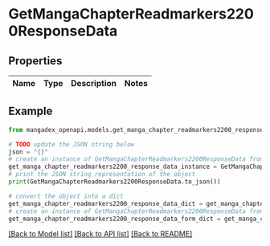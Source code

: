 # GetMangaChapterReadmarkers2200ResponseData


## Properties

Name | Type | Description | Notes
------------ | ------------- | ------------- | -------------

## Example

```python
from mangadex_openapi.models.get_manga_chapter_readmarkers2200_response_data import GetMangaChapterReadmarkers2200ResponseData

# TODO update the JSON string below
json = "{}"
# create an instance of GetMangaChapterReadmarkers2200ResponseData from a JSON string
get_manga_chapter_readmarkers2200_response_data_instance = GetMangaChapterReadmarkers2200ResponseData.from_json(json)
# print the JSON string representation of the object
print(GetMangaChapterReadmarkers2200ResponseData.to_json())

# convert the object into a dict
get_manga_chapter_readmarkers2200_response_data_dict = get_manga_chapter_readmarkers2200_response_data_instance.to_dict()
# create an instance of GetMangaChapterReadmarkers2200ResponseData from a dict
get_manga_chapter_readmarkers2200_response_data_form_dict = get_manga_chapter_readmarkers2200_response_data.from_dict(get_manga_chapter_readmarkers2200_response_data_dict)
```
[[Back to Model list]](../README.md#documentation-for-models) [[Back to API list]](../README.md#documentation-for-api-endpoints) [[Back to README]](../README.md)


